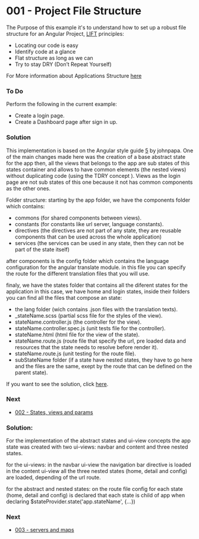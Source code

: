 # 001 - Project File Structure

The Purpose of this example it's to understand how to set up a robust file structure for an Angular Project, [LIFT][1] principles:

* Locating our code is easy
* Identify code at a glance
* Flat structure as long as we can
* Try to stay DRY (Don’t Repeat Yourself)

For More information about Applications Structure [here][2]

### To Do
Perform the following in the current example:
* Create a login page.
* Create a Dashboard page after sign in up.

### Solution

This implementation is based on the Angular style guide [5] by johnpapa.
One of the main changes made here was the creation of a base abstract state for the app
then, all the views that belongs to the app are sub states of this states
container and allows to have common elements (the nested views) without 
duplicating code (using the TDRY concept ). Views as the login page are
not sub states of this one because it not has common components as the other ones.
 

Folder structure:
starting by the app folder, we have the components folder which contains:
  - commons (for shared components between views).
  - constants (for constants like url server, language constants).
  - directives (the directives are not part of any state, they are reusable components that can be used across the whole application)
  - services (the services can be used in any state, then they can not be part of the state itself)
  
after components is the config folder which contains the language configuration for the angular translate module.
in this file you can specify the route for the different translation files that you will use.

finaly, we have the states folder that contains all the diferent states for the application
in this case, we have home and login states, inside their folders you can find all the files that compose an state:
  - the lang folder (wich contains .json files with the translation texts).
  - _stateName.scss (partial scss file for the styles of the view).
  - stateName.controller.js (the controller for the view).
  - stateName.controller.spec.js (unit tests file for the controller).
  - stateName.html (html file for the view of the state).
  - stateName.route.js (route file that specify the url, pre loaded data and resources that the state needs to resolve before render it).
  - stateName.route.js (unit testing for the route file).
  - subStateName folder (if a state have nested states, they have to go here and the files are the same, exept by the route that can be defined on the parent state).
  

If you want to see the solution, click [here][3].

### Next
* [002 - States, views and params][4]

### Solution: 
For the implementation of the abstract states and ui-view concepts the app state was created with two ui-views: navbar and content
and three nested states.

for the ui-views:
 in the navbar ui-view the navigation bar directive is loaded 
  in the content ui-view all the three nested states (home, detail and config) are loaded, depending of the url route.
  
for the abstract and nested states:
  on the route file config for each state (home, detail and config) is declared that each state is child of app when declaring $stateProvider.state('app.stateName', {...})
  

### Next
* [003 - servers and maps][6]


 [1]: http://bguiz.github.io/js-standards/angularjs/application-structure-lift-principle/
 [2]: https://github.com/johnpapa/angular-styleguide/blob/master/a1/README.md#style-y150
 [3]: https://github.com/talosdigital/u-angularjs/tree/solved/001-projec-file-structure/001-project-file-structure#solution
 [4]: https://github.com/talosdigital/u-angularjs/tree/master/002-routing-params-views
 [5]: https://github.com/johnpapa/angular-styleguide/blob/master/a1/README.md
 [6]: https://github.com/talosdigital/u-angularjs/blob/master/003-servers-and-maps/README.md